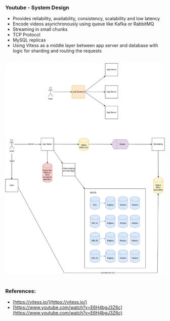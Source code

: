 ### Youtube - System Design

- Provides reliability, availability, consistency, scalability and low latency
- Encode videos asynchronously using queue like Kafka or RabbitMQ
- Streaming in small chunks
- TCP Protocol
- MySQL replicas
- Using Vitess as a middle layer between app server and database with logic for sharding and routing the requests

<br />
<img src="system-design.png">
<br />
<br />

### References:
- [https://vitess.io/](https://vitess.io/)
- [https://www.youtube.com/watch?v=E6H4bgJ3Z6c](https://www.youtube.com/watch?v=E6H4bgJ3Z6c)
